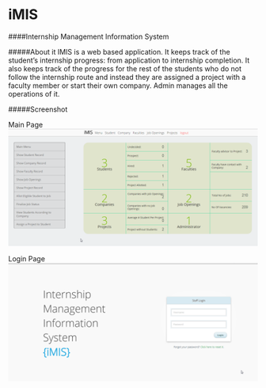 # iMIS

####Internship Management Information System

#####About it
IMIS is a web based application. It keeps track of the student’s internship progress: from application to internship completion. It also keeps track of the progress for the rest of the students who do not follow the internship route and instead they are assigned a project with a faculty member or start their own company. Admin manages all the operations of it.

#####Screenshot

Main Page
![screenshot](mainPage.png)

Login Page
![screenshot](login.png)
